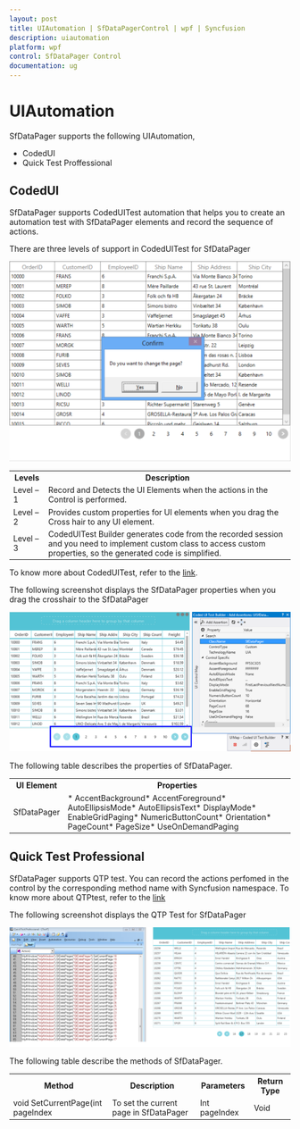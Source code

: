 ```yaml
---
layout: post
title: UIAutomation | SfDataPagerControl | wpf | Syncfusion
description: uiautomation
platform: wpf
control: SfDataPager Control
documentation: ug
---
```


# UIAutomation

SfDataPager supports the following UIAutomation,

* CodedUI
* Quick Test Proffessional

## CodedUI


SfDataPager supports CodedUITest automation that helps you to create an automation test with SfDataPager elements and record the sequence of actions.

There are three levels of support in CodedUITest for SfDataPager

![C:/Users/giftline.jebamani/Desktop/a.png](Features_images/Features_img25.png)





<table>
<tr>
<th>
Levels</th><th>
Description</th></tr>
<tr>
<td>
Level – 1</td><td>
Record and Detects the UI Elements when the actions in the Control is performed.</td></tr>
<tr>
<td>
Level – 2</td><td>
Provides custom properties for UI elements when you drag the Cross hair to any UI element.</td></tr>
<tr>
<td>
Level – 3</td><td>
CodedUITest Builder generates code from the recorded session and you need to implement custom class to access custom properties, so the generated code is simplified.</td></tr>
</table>


To know more about CodedUITest, refer to the [link](http://docs.syncfusion.com/wpf/sfdatagrid/ui-automation#coded-ui-test).

The following screenshot displays the SfDataPager properties when you drag the crosshair to the SfDataPager

![C:/Users/giftline.jebamani/Desktop/a.png](Features_images/Features_img26.png)



The following table describes the properties of SfDataPager.

<table>
<tr>
<th>
  UI Element</th><th>
Properties</th></tr>
<tr>
<td>
SfDataPager</td><td>
* AccentBackground* AccentForeground* AutoEllipsisMode* AutoEllipsisText* DisplayMode* EnableGridPaging* NumericButtonCount* Orientation* PageCount* PageSize* UseOnDemandPaging</td></tr>
</table>



## Quick Test Professional

SfDataPager supports QTP test. You can record the actions perfomed in the control by the corresponding method name 
with Syncfusion namespace. To know more about QTPtest, refer to the [link](http://docs.syncfusion.com/wpf/sfdatagrid/ui-automation#quick-test-professional-qtp)

The following screenshot displays the QTP Test for SfDataPager

![C:/Users/ilanchezhiyan/Pictures/CodedUIBlogImages/DataPager&MultiColumn/QTPSfDataPager.png](Features_images/Features_img27.png)





The following table describe the methods of SfDataPager.

<table>
<tr>
<th>
Method</th><th>
Description</th><th>
Parameters </th><th>
Return Type </th></tr>
<tr>
<td>
void SetCurrentPage(int pageIndex</td><td>
To set the current page in SfDataPager</td><td>
 Int pageIndex</td><td>
Void</td></tr>
</table>


